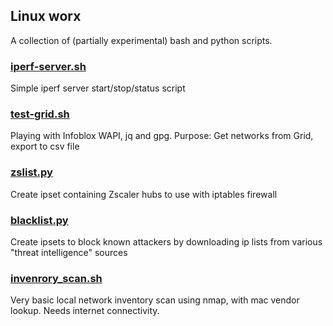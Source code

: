 ## Linux worx

A collection of (partially experimental) bash and python scripts. 

### [iperf-server.sh](iperf-server.sh)
Simple iperf server start/stop/status script

### [test-grid.sh](test-grid.sh) 
Playing with Infoblox WAPI, jq and gpg. Purpose: Get networks from Grid, export to csv file

### [zslist.py](zslist.py)
Create ipset containing Zscaler hubs to use with iptables firewall

### [blacklist.py](blacklist.py)
Create ipsets to block known attackers by downloading ip lists from various "threat intelligence" sources

### [invenrory_scan.sh](invenrory_scan.sh)
Very basic local network inventory scan using nmap, with mac vendor lookup. Needs internet connectivity.
